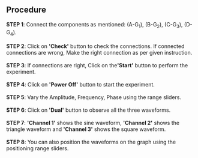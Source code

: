 ## Procedure
<b>STEP 1</b>: Connect the components as mentioned:
(A-G<sub>1</sub>), (B-G<sub>2</sub>), (C-G<sub>3</sub>), (D-G<sub>4</sub>).
<br>
<br>
<b>STEP 2</b>: Click on <b>'Check'</b> button to check the connections. If connected connections are wrong, Make the right connection as per given instruction.
<br><br>
<b>STEP 3</b>: If connections are right, Click on the<b>'Start'</b> button to perform the experiment.<br><br>
<b>STEP 4</b>: Click on <b>'Power Off'</b> button to start the experiment.<br><br>
<b>STEP 5</b>: Vary the Amplitude, Frequency, Phase using the range sliders.<br><br>
<b>STEP 6</b>: Click on <b>'Dual'</b> button to observe all the three waveforms.<br><br>
<b>STEP 7</b>: <b>'Channel 1'</b> shows the sine waveform, <b>'Channel 2'</b> shows the triangle waveform and <b>'Channel 3'</b> shows the square waveform.<br><br>
<b>STEP 8</b>: You can also position the waveforms on the graph using the positioning range sliders.<br><br>